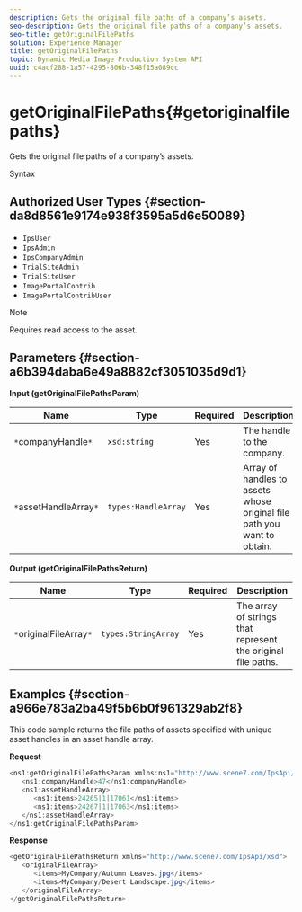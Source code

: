 ```yaml
---
description: Gets the original file paths of a company’s assets.
seo-description: Gets the original file paths of a company’s assets.
seo-title: getOriginalFilePaths
solution: Experience Manager
title: getOriginalFilePaths
topic: Dynamic Media Image Production System API
uuid: c4acf288-1a57-4295-806b-348f15a089cc
---
```


# getOriginalFilePaths{#getoriginalfilepaths}

Gets the original file paths of a company’s assets.

 Syntax 

## Authorized User Types {#section-da8d8561e9174e938f3595a5d6e50089}

* `IpsUser` 
* `IpsAdmin` 
* `IpsCompanyAdmin` 
* `TrialSiteAdmin` 
* `TrialSiteUser` 
* `ImagePortalContrib` 
* `ImagePortalContribUser`

>[!NOTE]
>
>Requires read access to the asset.

## Parameters {#section-a6b394daba6e49a8882cf3051035d9d1}

**Input (getOriginalFilePathsParam)** 

|  Name  | Type  | Required  | Description  |
|---|---|---|---|
|  `*`companyHandle`*`  | `xsd:string`  | Yes  | The handle to the company.  |
|  `*`assetHandleArray`*`  | `types:HandleArray`  | Yes  | Array of handles to assets whose original file path you want to obtain.  |

**Output (getOriginalFilePathsReturn)** 

|  Name  | Type  | Required  | Description  |
|---|---|---|---|
|  `*`originalFileArray`*`  | `types:StringArray`  | Yes  | The array of strings that represent the original file paths.  |

## Examples {#section-a966e783a2ba49f5b6b0f961329ab2f8}

This code sample returns the file paths of assets specified with unique asset handles in an asset handle array.

**Request** 

```java
<ns1:getOriginalFilePathsParam xmlns:ns1="http://www.scene7.com/IpsApi/xsd">
   <ns1:companyHandle>47</ns1:companyHandle>
   <ns1:assetHandleArray>
      <ns1:items>24265|1|17061</ns1:items>
      <ns1:items>24267|1|17063</ns1:items>
   </ns1:assetHandleArray>
</ns1:getOriginalFilePathsParam>
```

**Response** 

```java
<getOriginalFilePathsReturn xmlns="http://www.scene7.com/IpsApi/xsd">
   <originalFileArray>
      <items>MyCompany/Autumn Leaves.jpg</items>
      <items>MyCompany/Desert Landscape.jpg</items>
   </originalFileArray>
</getOriginalFilePathsReturn>
```

